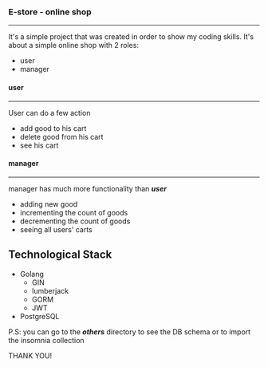 ### E-store - online shop

---
It's a simple project that was created in order to show my coding skills. It's about a simple online shop with 2 roles: 
* user
* manager

#### user
___
User can do a few action
* add good to his cart
* delete good from his cart
* see his cart

#### manager
____
manager has much more functionality than ***user***
* adding new good
* incrementing the count of goods
* decrementing the count of goods
* seeing all users' carts

## Technological Stack
* Golang
    * GIN
    * lumberjack
    * GORM
    * JWT
* PostgreSQL

P.S: you can go to the ***others*** directory to see the DB schema or to import the insomnia collection

THANK YOU!
